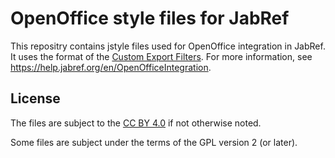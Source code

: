 # OpenOffice style files for JabRef

This repositry contains jstyle files used for OpenOffice integration in JabRef.
It uses the format of the [Custom Export Filters](http://help.jabref.org/en/CustomExports).
For more information, see <https://help.jabref.org/en/OpenOfficeIntegration>.

## License

The files are subject to the [CC BY 4.0](https://creativecommons.org/licenses/by/4.0/) if not otherwise noted.

Some files are subject under the terms of the GPL version 2 (or later).

